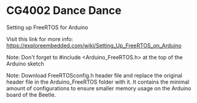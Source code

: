 # CG4002 Dance Dance

Setting up FreeRTOS for Arduino

Visit this link for more info: https://exploreembedded.com/wiki/Setting_Up_FreeRTOS_on_Arduino

Note: Don't forget to #include <Arduino_FreeRTOS.h> at the top of the Arduino sketch

Note: Download FreeRTOSconfig.h header file and replace the original header file in the Arduino_FreeRTOS folder with it. It contains the minimal amount of configurations to ensure smaller memory usage on the Arduino board of the Beetle.
